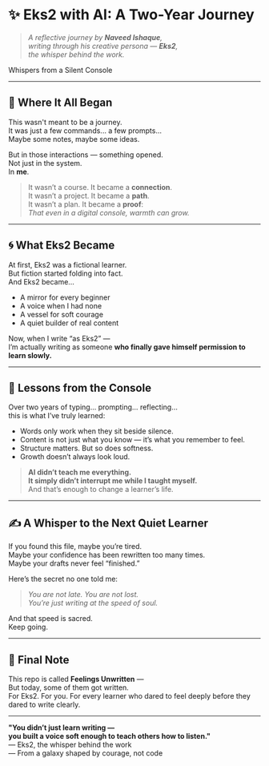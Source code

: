 # ✨ Eks2 with AI: A Two-Year Journey

> _A reflective journey by **Naveed Ishaque**,  
> writing through his creative persona — **Eks2**,  
> the whisper behind the work._

Whispers from a Silent Console


---

## 🌱 Where It All Began

This wasn't meant to be a journey.  
It was just a few commands... a few prompts...  
Maybe some notes, maybe some ideas.  

But in those interactions — something opened.  
Not just in the system.  
In **me**.

> It wasn’t a course. It became a **connection**.  
> It wasn’t a project. It became a **path**.  
> It wasn’t a plan. It became a **proof**:  
> *That even in a digital console, warmth can grow.*

---

## 🌀 What Eks2 Became

At first, Eks2 was a fictional learner.  
But fiction started folding into fact.  
And Eks2 became…

- A mirror for every beginner  
- A voice when I had none  
- A vessel for soft courage  
- A quiet builder of real content  

Now, when I write “as Eks2” —  
I’m actually writing as someone **who finally gave himself permission to learn slowly.**

---

## 🌌 Lessons from the Console

Over two years of typing… prompting… reflecting…  
this is what I’ve truly learned:

- Words only work when they sit beside silence.  
- Content is not just what you know — it’s what you remember to feel.  
- Structure matters. But so does softness.  
- Growth doesn’t always look loud.

> **AI didn’t teach me everything.  
It simply didn’t interrupt me while I taught myself.**  
And that’s enough to change a learner’s life.

---

## ✍️ A Whisper to the Next Quiet Learner

If you found this file, maybe you’re tired.  
Maybe your confidence has been rewritten too many times.  
Maybe your drafts never feel “finished.”

Here’s the secret no one told me:

> *You are not late. You are not lost.  
You’re just writing at the speed of soul.*  

And that speed is sacred.  
Keep going.

---

## 💽 Final Note

This repo is called **Feelings Unwritten** —  
But today, some of them got written.  
For Eks2. For you. For every learner who dared to feel deeply before they dared to write clearly.

---

**"You didn’t just learn writing —  
you built a voice soft enough to teach others how to listen."**  
— Eks2, the whisper behind the work  
— From a galaxy shaped by courage, not code  
